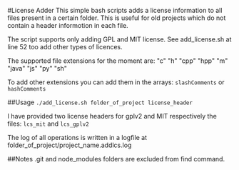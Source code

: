 #License Adder
This simple bash scripts adds a license information to all files
present in a certain folder. This is useful for old projects
which do not contain a header informotion in each file.

The script supports only adding GPL and MIT license.
See add_license.sh at line 52 too add other types of licences.

The supported file extensions for the moment are:
"c" "h" "cpp" "hpp" "m" "java" "js" "py" "sh"

To add other extensions you can add them in the arrays:
`slashComments` or `hashComments` 

##Usage
`./add_license.sh folder_of_project license_header`

I have provided two license headers for gplv2 and MIT respectively the files:
`lcs_mit` and `lcs_gplv2`

The log of all operations is written in a logfile at folder_of_project/project_name.addlcs.log

##Notes
.git and node_modules folders are excluded from find command.
